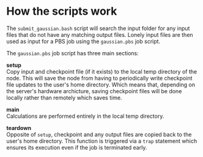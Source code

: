 # How the scripts work

The `submit_gaussian.bash` script will search the input folder for any input
files that do not have any matching output files. Lonely input files are then
used as input for a PBS job using the `gaussian.pbs` job script.

The `gaussian.pbs` job script has three main sections:

__setup__  
Copy input and checkpoint file (if it exists) to the local temp
directory of the node. This will save the node from having to periodically write
checkpoint file updates to the user's home directory. Which means that,
depending on the server's hardware archicture, saving checkpoint files will be
done locally rather than remotely which saves time.

__main__  
Calculations are performed entirely in the local temp directory.

__teardown__  
Opposite of `setup`, checkpoint and any output files are copied
back to the user's home directory. This function is triggered via a `trap`
statement which ensures its execution even if the job is terminated early.
